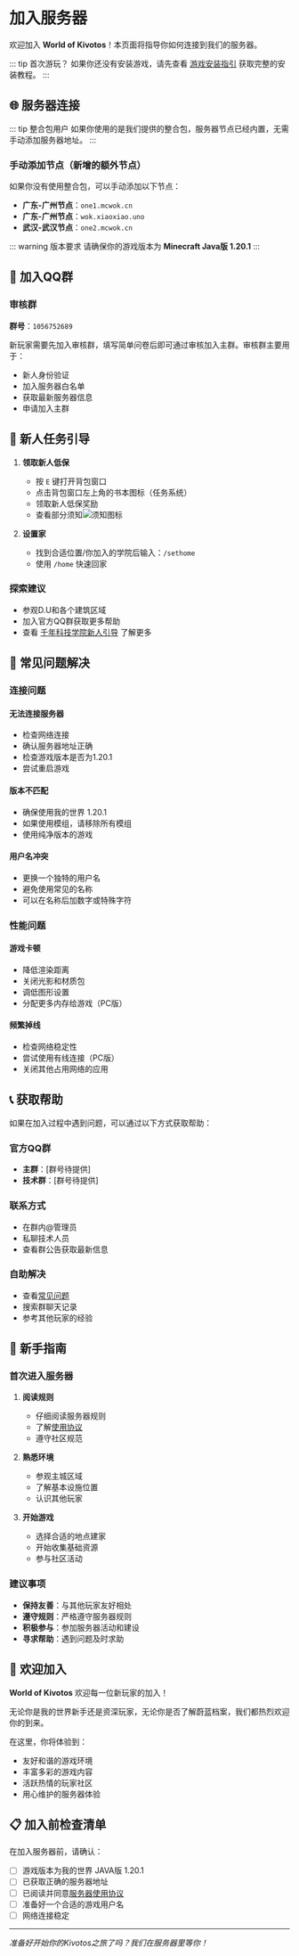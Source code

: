 # 加入服务器

欢迎加入 **World of Kivotos**！本页面将指导你如何连接到我们的服务器。

::: tip 首次游玩？
如果你还没有安装游戏，请先查看 [游戏安装指引](/server/installation) 获取完整的安装教程。
:::

## 🌐 服务器连接

::: tip 整合包用户
如果你使用的是我们提供的整合包，服务器节点已经内置，无需手动添加服务器地址。
:::

### 手动添加节点（新增的额外节点）
如果你没有使用整合包，可以手动添加以下节点：
- **广东-广州节点**：`one1.mcwok.cn`
- **广东-广州节点**：`wok.xiaoxiao.uno`  
- **武汉-武汉节点**：`one2.mcwok.cn`

::: warning 版本要求
请确保你的游戏版本为 **Minecraft Java版 1.20.1**
:::

## 🎯 加入QQ群

### 审核群
**群号**：`1056752689`

新玩家需要先加入审核群，填写简单问卷后即可通过审核加入主群。审核群主要用于：
- 新人身份验证
- 加入服务器白名单
- 获取最新服务器信息
- 申请加入主群


## 🎯 新人任务引导

1. **领取新人低保**
   - 按 `E` 键打开背包窗口
   - 点击背包窗口左上角的书本图标（任务系统）
   - 领取新人低保奖励
   - 查看部分须知![须知图标](/Task_1.png)

2. **设置家**
   - 找到合适位置/你加入的学院后输入：`/sethome`
   - 使用 `/home` 快速回家

### 探索建议
- 参观D.U和各个建筑区域
- 加入官方QQ群获取更多帮助
- 查看 [千年科技学院新人引导](/millennium/newcomer-guide) 了解更多

## 🔧 常见问题解决

### 连接问题

#### 无法连接服务器
- 检查网络连接
- 确认服务器地址正确
- 检查游戏版本是否为1.20.1
- 尝试重启游戏

#### 版本不匹配
- 确保使用我的世界 1.20.1
- 如果使用模组，请移除所有模组
- 使用纯净版本的游戏

#### 用户名冲突
- 更换一个独特的用户名
- 避免使用常见的名称
- 可以在名称后加数字或特殊字符

### 性能问题

#### 游戏卡顿
- 降低渲染距离
- 关闭光影和材质包
- 调低图形设置
- 分配更多内存给游戏（PC版）

#### 频繁掉线
- 检查网络稳定性
- 尝试使用有线连接（PC版）
- 关闭其他占用网络的应用

## 📞 获取帮助

如果在加入过程中遇到问题，可以通过以下方式获取帮助：

### 官方QQ群
- **主群**：[群号待提供]
- **技术群**：[群号待提供]

### 联系方式
- 在群内@管理员
- 私聊技术人员
- 查看群公告获取最新信息

### 自助解决
- 查看[常见问题](/faq)
- 搜索群聊天记录
- 参考其他玩家的经验

## 🎯 新手指南

### 首次进入服务器

1. **阅读规则**
   - 仔细阅读服务器规则
   - 了解[使用协议](/eula)
   - 遵守社区规范

2. **熟悉环境**
   - 参观主城区域
   - 了解基本设施位置
   - 认识其他玩家

3. **开始游戏**
   - 选择合适的地点建家
   - 开始收集基础资源
   - 参与社区活动

### 建议事项

- **保持友善**：与其他玩家友好相处
- **遵守规则**：严格遵守服务器规则
- **积极参与**：参加服务器活动和建设
- **寻求帮助**：遇到问题及时求助

## 🌟 欢迎加入

**World of Kivotos** 欢迎每一位新玩家的加入！

无论你是我的世界新手还是资深玩家，无论你是否了解蔚蓝档案，我们都热烈欢迎你的到来。

在这里，你将体验到：
- 友好和谐的游戏环境
- 丰富多彩的游戏内容
- 活跃热情的玩家社区
- 用心维护的服务器体验

## 📋 加入前检查清单

在加入服务器前，请确认：

- [ ] 游戏版本为我的世界 JAVA版 1.20.1
- [ ] 已获取正确的服务器地址
- [ ] 已阅读并同意[服务器使用协议](/eula)
- [ ] 准备好一个合适的游戏用户名
- [ ] 网络连接稳定

---

*准备好开始你的Kivotos之旅了吗？我们在服务器里等你！*
